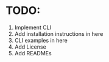 # TODO:
1. Implement CLI
2. Add installation instructions in here
3. CLI examples in here
4. Add License
5. Add READMEs

